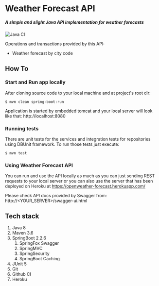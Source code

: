 # Weather Forecast API
##### A simple and slight Java API implementation for weather forecasts

![Java CI](https://github.com/henriqueluz/weather-forecast-api/workflows/Java%20CI/badge.svg)

Operations and transactions provided by this API:

- Weather forecast by city code

## How To

### Start and Run app locally
After cloning source code to your local machine and at project's root dir:

`
$ mvn clean spring-boot:run
`

Application is started by embedded tomcat and your local server will look like that:
http://localhost:8080

### Running tests
There are unit tests for the services and integration tests for repositories using DBUnit
framework. To run those tests just execute:

`$ mvn test`

### Using Weather Forecast API
You can run and use the API locally as much as you can just sending REST requests 
to your local server or you can also use the server that has been deployed on Heroku at
https://openweather-forecast.herokuapp.com/

Please check API docs provided by Swagger from: http://<YOUR_SERVER>/swagger-ui.html		
		
## Tech stack
1. Java 8
2. Maven 3.6
3. SpringBoot 2.2.6
    1. SpringFox Swagger
    2. SpringMVC
    3. SpringSecurity
    4. SpringBoot Caching
 4. JUnit 5
 5. Git
 5. Github CI
 6. Heroku
